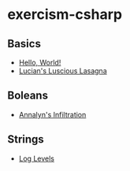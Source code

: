 # exercism-csharp

## Basics
* [Hello, World!](https://exercism.org/tracks/csharp/exercises/hello-world)
* [Lucian's Luscious Lasagna](https://exercism.org/tracks/csharp/exercises/lucians-luscious-lasagna)

## Boleans
* [Annalyn's Infiltration](https://exercism.org/tracks/csharp/exercises/annalyns-infiltration)

## Strings
* [Log Levels](https://exercism.org/tracks/csharp/exercises/log-levels)
